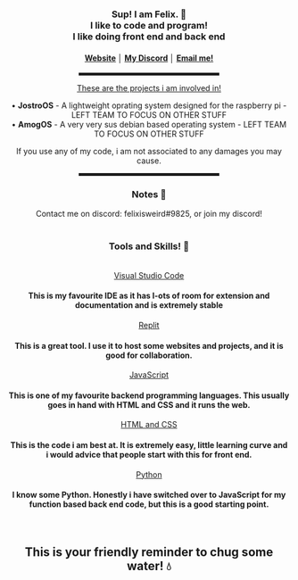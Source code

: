 <div align="center">
    <h3>Sup! I am Felix. 👋<br>I like to code and program! <br> I like doing front end and back end </h3>
    <h4> <a href="felixisweird.com">Website</a> │ <a href="https://discord.gg/ZwxEjKg3gY">My Discord</a> │ <a href="mailto:felixbnt@pm.me">Email me!</h4>
    <hr width="50%" style="height:5px;">
    <p>These are the projects i am involved in!</p>
    <a>• <b>JostroOS</b> - A lightweight oprating system designed for the raspberry pi - LEFT TEAM TO FOCUS ON OTHER STUFF<br></a>
    <a>• <b>AmogOS</b> - A very very sus debian based operating system - LEFT TEAM TO FOCUS ON OTHER STUFF<br></a>
    <p> If you use any of my code, i am not associated to any damages you may cause.</p>
    <hr width="50%" style="height:5px;">
    <h3>Notes 📝</h3>
    <a> Contact me on discord: felixisweird#9825, or join my discord! <br></a>
    <br>
    <h3> Tools and Skills! 🔨 </h3> 
      <br>
    <a href="https://code.visualstudio.com/">Visual Studio Code</a>
      <h4> This is my favourite IDE as it has l-ots of room for extension and documentation and is extremely stable </h4>
    <a href="https://replit.com/">Replit</a>
      <h4> This is a great tool. I use it to host some websites and projects, and it is good for collaboration. </h4>
    <a href="https://www.javascript.com/">JavaScript</a>
      <h4> This is one of my favourite backend programming languages. This usually goes in hand with HTML and CSS and it runs the web. </h4>
    <a href="https://www.w3.org/standards/webdesign/htmlcss">HTML and CSS</a>
       <h4> This is the code i am best at. It is extremely easy, little learning curve and i would advice that people start with this for front end. </h4>
    <a href="https://www.python.org/">Python</a>
       <h4> I know some Python. Honestly i have switched over to JavaScript for my function based back end code, but this is a good starting point. </h4>
    <br>
    <h2> This is your friendly reminder to chug some water! 💧
  </div>
